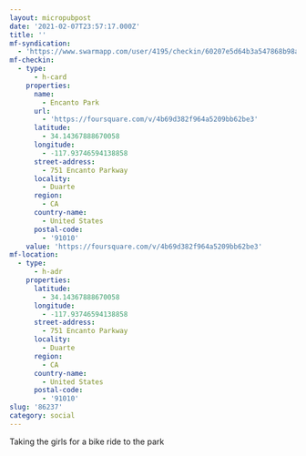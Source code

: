 ```yaml
---
layout: micropubpost
date: '2021-02-07T23:57:17.000Z'
title: ''
mf-syndication:
  - 'https://www.swarmapp.com/user/4195/checkin/60207e5d64b3a547868b98a1'
mf-checkin:
  - type:
      - h-card
    properties:
      name:
        - Encanto Park
      url:
        - 'https://foursquare.com/v/4b69d382f964a5209bb62be3'
      latitude:
        - 34.14367888670058
      longitude:
        - -117.93746594138858
      street-address:
        - 751 Encanto Parkway
      locality:
        - Duarte
      region:
        - CA
      country-name:
        - United States
      postal-code:
        - '91010'
    value: 'https://foursquare.com/v/4b69d382f964a5209bb62be3'
mf-location:
  - type:
      - h-adr
    properties:
      latitude:
        - 34.14367888670058
      longitude:
        - -117.93746594138858
      street-address:
        - 751 Encanto Parkway
      locality:
        - Duarte
      region:
        - CA
      country-name:
        - United States
      postal-code:
        - '91010'
slug: '86237'
category: social
---
```

Taking the girls for a bike ride to the park
